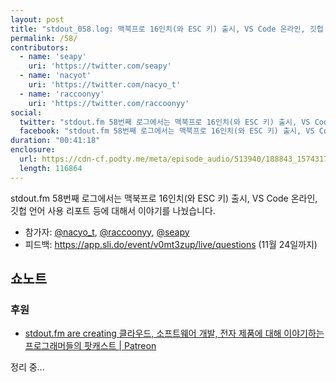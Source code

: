 ```yaml
---
layout: post
title: "stdout_058.log: 맥북프로 16인치(와 ESC 키) 출시, VS Code 온라인, 깃헙 언어 사용 리포트 등"
permalink: /58/
contributors:
  - name: 'seapy'
    uri: 'https://twitter.com/seapy'
  - name: 'nacyot'
    uri: 'https://twitter.com/nacyo_t'
  - name: 'raccoonyy'
    uri: 'https://twitter.com/raccoonyy'
social:
  twitter: "stdout.fm 58번째 로그에서는 맥북프로 16인치(와 ESC 키) 출시, VS Code 온라인, 깃헙 언어 사용 리포트 등에 대해서 이야기를 나눴습니다."
  facebook: "stdout.fm 58번째 로그에서는 맥북프로 16인치(와 ESC 키) 출시, VS Code 온라인, 깃헙 언어 사용 리포트 등에 대해서 이야기를 나눴습니다."
duration: "00:41:18"
enclosure:
  url: https://cdn-cf.podty.me/meta/episode_audio/513940/188843_1574317064271.mp3
  length: 116864
---
```


stdout.fm 58번째 로그에서는 맥북프로 16인치(와 ESC 키) 출시, VS Code 온라인, 깃헙 언어 사용 리포트 등에 대해서 이야기를 나눴습니다.

* 참가자: [@nacyo_t][nac], [@raccoonyy][rac], [@seapy][seapy]
* 피드백: <https://app.sli.do/event/v0mt3zup/live/questions> (11월 24일까지)

[nac]: https://twitter.com/nacyo_t
[rac]: https://twitter.com/raccoonyy
[seapy]: https://twitter.com/seapy

## 쇼노트

### 후원
* [stdout.fm are creating 클라우드, 소프트웨어 개발, 전자 제품에 대해 이야기하는 프로그래머들의 팟캐스트 \| Patreon](https://www.patreon.com/stdoutfm)

정리 중...